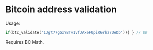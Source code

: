 # Bitcoin address validation

Usage:

```php
if(btc_validate('1Jgt77gGxYBTv1vfJAxeFUpiR6rhz7UeDb')){ } // OK
```

Requires BC Math.
